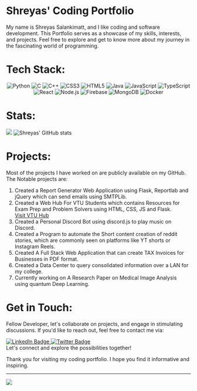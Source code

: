 <h1>Shreyas' Coding Portfolio</h1>
My name is Shreyas Salankimatt, and I like coding and software development. This Portfolio serves as a showcase of my skills, interests, and projects. Feel free to explore and get to know more about my journey in the fascinating world of programming.<br>

# Tech Stack:
<div align="center">
  
![Python](https://img.shields.io/badge/python-3670A0?style=for-the-badge&logo=python&logoColor=ffdd54)
![C](https://img.shields.io/badge/c-%2300599C.svg?style=for-the-badge&logo=c&logoColor=white)
![C++](https://img.shields.io/badge/c++-%2300599C.svg?style=for-the-badge&logo=c%2B%2B&logoColor=white)
![CSS3](https://img.shields.io/badge/css3-%231572B6.svg?style=for-the-badge&logo=css3&logoColor=white)
![HTML5](https://img.shields.io/badge/html5-%23E34F26.svg?style=for-the-badge&logo=html5&logoColor=white)
![Java](https://img.shields.io/badge/java-%23ED8B00.svg?style=for-the-badge&logo=openjdk&logoColor=white)
![JavaScript](https://img.shields.io/badge/javascript-%23323330.svg?style=for-the-badge&logo=javascript&logoColor=%23F7DF1E)
![TypeScript](https://img.shields.io/badge/typescript-%23007ACC.svg?style=for-the-badge&logo=typescript&logoColor=white)
![React](https://img.shields.io/badge/react-%2320232a.svg?style=for-the-badge&logo=react&logoColor=%2361DAFB)
![Node.js](https://img.shields.io/badge/node.js-339933?style=for-the-badge&logo=Node.js&logoColor=white)
![Firebase](https://img.shields.io/badge/firebase-ffca28?style=for-the-badge&logo=firebase&logoColor=black)
![MongoDB](https://img.shields.io/badge/-MongoDB-13aa52?style=for-the-badge&logo=mongodb&logoColor=white)
![Docker](https://img.shields.io/badge/docker-%230db7ed.svg?style=for-the-badge&logo=docker&logoColor=white)
</div>

# Stats: 
![](https://github-readme-stats.vercel.app/api/top-langs/?username=shreyas-078&theme=dark&hide_border=false&include_all_commits=true&count_private=true&layout=donut)
![Shreyas' GitHub stats](https://github-readme-stats.vercel.app/api?username=shreyas-078&show_icons=true&theme=radical)

# Projects:<br>
Most of the projects I have worked on are publicly available on my GitHub.<br>
The Notable projects are:<br>

1. Created a Report Generator Web Application using Flask, Reportlab and jQuery which can send emails using SMTPLib.<br>
2. Created a Web Hub For VTU Students which contains Resources for Exam Prep and Problem Solvers using HTML, CSS, JS and Flask. <br> <a href="vtuhub.pythonanywhere.com/"> Visit VTU Hub </a> <br>
3. Created a Personal Discord Bot using discord.js to play music on Discord.<br>
4. Created a Program to automate the Short content creation of reddit stories, which are commonly seen on platforms like YT shorts or Instagram Reels.<br>
5. Created A Full Stack Web Application that can create TAX Invoices for Businesses in PDF format.<br>
6. Created a Data Center to query consolidated information over a LAN for my college.<br>
7. Currently working on A Research Paper on Medical Image Analysis using quantum Deep Learning.

# Get in Touch:
Fellow Developer, let's collaborate on projects, and engage in stimulating discussions. If you'd like to reach out, feel free to contact me via:<br> 
<div id="badges">
  <a href="https://www.linkedin.com/in/shreyas-salankimatt-83588a260/" target = "_blank">
    <img src="https://img.shields.io/badge/LinkedIn-0077B5?style=for-the-badge&logo=linkedin&logoColor=white" alt="LinkedIn Badge"/>
  </a>
  <a href="mailto:shreyassalankimatt@gmail.com" target = "_blank">
    <img src="https://img.shields.io/badge/Gmail-D14836?style=for-the-badge&logo=gmail&logoColor=white" alt="Twitter Badge"/>
  </a>
</div>
Let's connect and explore the possibilities together!

Thank you for visiting my coding portfolio. I hope you find it informative and inspiring.

---
[![](https://visitcount.itsvg.in/api?id=shreyas-078&icon=0&color=0)](https://visitcount.itsvg.in)

